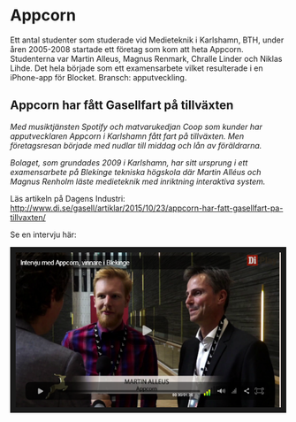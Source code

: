 # Appcorn
Ett antal studenter som studerade vid Medieteknik i Karlshamn, BTH, under åren 2005-2008 startade ett företag som kom att heta Appcorn.
Studenterna var Martin Alleus, Magnus Renmark, Chralle Linder och Niklas Lihde.
Det hela började som ett examensarbete vilket resulterade i en iPhone-app för Blocket.
Bransch: apputveckling.


## Appcorn har fått Gasellfart på tillväxten
*Med musiktjänsten Spotify och matvarukedjan Coop som kunder har apputvecklaren Appcorn i Karlshamn fått fart på tillväxten.
Men företagsresan började med nudlar till middag och lån av föräldrarna.*

*Bolaget, som grundades 2009 i Karlshamn, har sitt ursprung i ett examensarbete på Blekinge tekniska högskola där Martin Alléus och Magnus Renholm läste medieteknik med inriktning interaktiva system.*

Läs artikeln på Dagens Industri:
http://www.di.se/gasell/artiklar/2015/10/23/appcorn-har-fatt-gasellfart-pa-tillvaxten/



Se en intervju här:

<a href="http://csp.screen9.com/video?auth=wzvnQ--7f-MtLKKMUdSs6AC2LL54VCWBi-5rKoj7sZKZ3EnxCrDXnzm0H64V1y9msUevfIP0gx7Sxw0nNEXrUFi0eObqhZJKk8_X8ZPEWsj63z3b_mo9SVjd4VSooznXj7_Loq10awIP2eT63FhxNnReLusCwC8ZjQjEqZHj20oTlEVJ1zoRZ8QTlWPdw1YueDWn1QdkQpuS_8n-ZPrmRjxidlf1utX9" target="_blank"><img src="https://raw.githubusercontent.com/dite-bth/alumner/master/appcorn/di-appcorn.png"
alt="Intervju med Appcorn" width="480" height="280" border="10" /></a>
